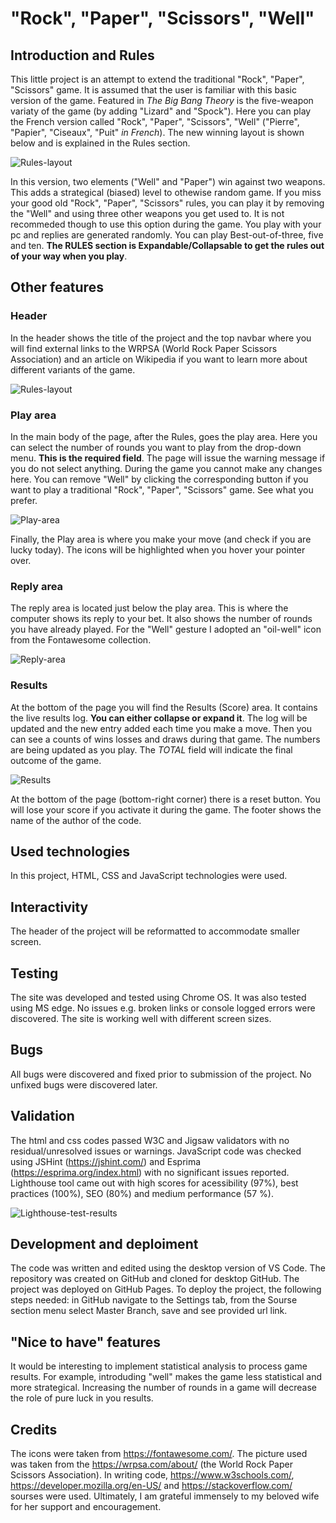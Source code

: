 # "Rock", "Paper", "Scissors", "Well"

## Introduction and Rules

This little project is an attempt to extend the traditional "Rock", "Paper", "Scissors" game. It is assumed that the user is familiar with this basic version of the game. Featured in *The Big Bang Theory* is the five-weapon variaty of the game (by adding "Lizard" and "Spock"). Here you can play the French version called "Rock", "Paper", "Scissors", "Well" ("Pierre", "Papier", "Ciseaux", "Puit" *in French*). The new winning layout is shown below and is explained in the Rules section.

![Rules-layout](./assets/images/rules-layout.png "Rules-layout")

In this version, two elements ("Well" and "Paper") win against two weapons. This adds a strategical (biased) level to othewise random game. If you miss your good old "Rock", "Paper", "Scissors" rules, you can play it by removing the "Well" and using three other weapons you get used to. It is not recommeded though to use this option during the game. You play with your pc and replies are generated randomly. You can play Best-out-of-three, five and ten. **The RULES section is Expandable/Collapsable to get the rules out of your way when you play**.

## Other features

### Header

In the header shows the title of the project and the top navbar where you will find external links to the WRPSA (World Rock Paper Scissors Association) and an article on Wikipedia if you want to learn more about different variants of the game.

![Rules-layout](./assets/images/features-header.png "Rules-layout")

### Play area
In the main body of the page, after the Rules, goes the play area. Here you can select the number of rounds you want to play from the drop-down menu. **This is the required field**. The page will issue the warning message if you do not select anything. During the game you cannot make any changes here. You can remove "Well" by clicking the corresponding button if you want to play a traditional "Rock", "Paper", "Scissors" game. See what you prefer.

![Play-area](./assets/images/playarea.png "Play-area")

Finally, the Play area is where you make your move (and check if you are lucky today). The icons will be highlighted when you hover your pointer over.

### Reply area

The reply area is located just below the play area. This is where the computer shows its reply to your bet. It also shows the number of rounds you have already played. For the "Well" gesture I adopted an "oil-well" icon from the Fontawesome collection.

![Reply-area](./assets/images/replyarea.png "Reply-area")

### Results

At the bottom of the page you will find the Results (Score) area. It contains the live results log. **You can either collapse or expand it**. The log will be updated and the new entry added each time you make a move. Then you can see a counts of wins losses and draws during that game. The numbers are being updated as you play. The *TOTAL* field will indicate the final outcome of the game.

![Results](./assets/images/results.png "Results")

At the bottom of the page (bottom-right corner) there is a reset button. You will lose your score if you activate it during the game. The footer shows the name of the author of the code.

## Used technologies

In this project, HTML, CSS and JavaScript technologies were used.

## Interactivity

The header of the project will be reformatted to accommodate smaller screen.

## Testing

The site was developed and tested using Chrome OS. It was also tested using MS edge. No issues e.g. broken links or console logged errors were discovered. The site is working well with different screen sizes.

## Bugs

All bugs were discovered and fixed prior to submission of the project. No unfixed bugs were discovered later.

## Validation

The html and css codes passed W3C and Jigsaw validators with no residual/unresolved issues or warnings. JavaScript code was checked using JSHint (https://jshint.com/) and Esprima (https://esprima.org/index.html) with no significant issues reported. Lighthouse tool came out with high scores for acessibility (97%), best practices (100%), SEO (80%) and medium performance (57 %).

![Lighthouse-test-results](./assets/images/lighthouse-pc.png "Lighthouse - test results")

## Development and deploiment

The code was written and edited using the desktop version of VS Code. The repository was created on GitHub and cloned for desktop GitHub. The project was deployed on GitHub Pages. To deploy the project, the following steps needed: in GitHub navigate to the Settings tab, from the Sourse section menu select Master Branch, save and see provided url link.

## "Nice to have" features

It would be interesting to implement statistical analysis to process game results. For example, introduding "well" makes the game less statistical and more strategical. Increasing the number of rounds in a game will decrease the role of pure luck in you results.

## Credits

The icons were taken from https://fontawesome.com/. The picture used was taken from the https://wrpsa.com/about/ (the World Rock Paper Scissors Association). In writing code, <https://www.w3schools.com/>, <https://developer.mozilla.org/en-US/> and <https://stackoverflow.com/> sourses were used. Ultimately, I am grateful immensely to my beloved wife for her support and encouragement.








 